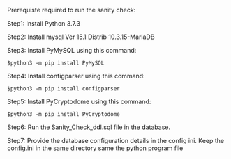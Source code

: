 Prerequiste required to run the sanity check:

Step1: 
Install Python 3.7.3

Step2:
Install mysql Ver 15.1 Distrib 10.3.15-MariaDB

Step3:
Install PyMySQL using this command: 
```
$python3 -m pip install PyMySQL
```

Step4:
Install configparser using this command: 
```
$python3 -m pip install configparser
```

Step5:
Install PyCryptodome using this command: 
```
$python3 -m pip install PyCryptodome
```

Step6:
Run the Sanity_Check_ddl.sql file in the database.

Step7:
Provide the database configuration details in the config ini. Keep the config.ini in the same directory same the python program file
